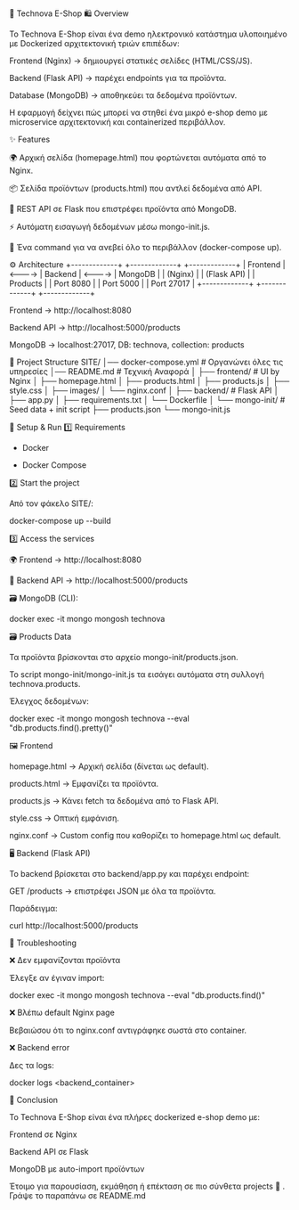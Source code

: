 📘 Technova E-Shop
🛍️ Overview

Το Technova E-Shop είναι ένα demo ηλεκτρονικό κατάστημα υλοποιημένο με Dockerized αρχιτεκτονική τριών επιπέδων:

Frontend (Nginx) → δημιουργεί στατικές σελίδες (HTML/CSS/JS).

Backend (Flask API) → παρέχει endpoints για τα προϊόντα.

Database (MongoDB) → αποθηκεύει τα δεδομένα προϊόντων.

Η εφαρμογή δείχνει πώς μπορεί να στηθεί ένα μικρό e-shop demo με microservice αρχιτεκτονική και containerized περιβάλλον.

✨ Features

🌍 Αρχική σελίδα (homepage.html) που φορτώνεται αυτόματα από το Nginx.

📦 Σελίδα προϊόντων (products.html) που αντλεί δεδομένα από API.

🔌 REST API σε Flask που επιστρέφει προϊόντα από MongoDB.

⚡ Αυτόματη εισαγωγή δεδομένων μέσω mongo-init.js.

🐳 Ένα command για να ανεβεί όλο το περιβάλλον (docker-compose up).

⚙️ Architecture
+-------------+        +-------------+        +-------------+
|  Frontend   | <----> |   Backend   | <----> |   MongoDB   |
| (Nginx)     |        | (Flask API) |        |  Products   |
| Port 8080   |        | Port 5000   |        | Port 27017  |
+-------------+        +-------------+        +-------------+


Frontend → http://localhost:8080

Backend API → http://localhost:5000/products

MongoDB → localhost:27017, DB: technova, collection: products

📂 Project Structure
SITE/
│── docker-compose.yml      # Οργανώνει όλες τις υπηρεσίες 
│── README.md               # Τεχνική Αναφορά
│
├── frontend/               # UI by Nginx
│   ├── homepage.html
│   ├── products.html
│   ├── products.js
│   ├── style.css
│   ├── images/
│   └── nginx.conf
│
├── backend/                # Flask API
│   ├── app.py
│   ├── requirements.txt
│   └── Dockerfile
│
└── mongo-init/             # Seed data + init script
    ├── products.json
    └── mongo-init.js

🚀 Setup & Run
1️⃣ Requirements

* Docker

* Docker Compose

2️⃣ Start the project

Από τον φάκελο SITE/:

docker-compose up --build

3️⃣ Access the services

🌍 Frontend → http://localhost:8080

🔌 Backend API → http://localhost:5000/products

🗃️ MongoDB (CLI):

docker exec -it mongo mongosh technova

🗃️ Products Data

Τα προϊόντα βρίσκονται στο αρχείο mongo-init/products.json.

Το script mongo-init/mongo-init.js τα εισάγει αυτόματα στη συλλογή technova.products.

Έλεγχος δεδομένων:

docker exec -it mongo mongosh technova --eval "db.products.find().pretty()"

🖼️ Frontend

homepage.html → Αρχική σελίδα (δίνεται ως default).

products.html → Εμφανίζει τα προϊόντα.

products.js → Κάνει fetch τα δεδομένα από το Flask API.

style.css → Οπτική εμφάνιση.

nginx.conf → Custom config που καθορίζει το homepage.html ως default.

🖥️ Backend (Flask API)

Το backend βρίσκεται στο backend/app.py και παρέχει endpoint:

GET /products → επιστρέφει JSON με όλα τα προϊόντα.

Παράδειγμα:

curl http://localhost:5000/products

🔧 Troubleshooting

❌ Δεν εμφανίζονται προϊόντα

Έλεγξε αν έγιναν import:

docker exec -it mongo mongosh technova --eval "db.products.find()"


❌ Βλέπω default Nginx page

Βεβαιώσου ότι το nginx.conf αντιγράφηκε σωστά στο container.

❌ Backend error

Δες τα logs:

docker logs <backend_container>

📌 Conclusion

Το Technova E-Shop είναι ένα πλήρες dockerized e-shop demo με:

Frontend σε Nginx

Backend API σε Flask

MongoDB με auto-import προϊόντων

Έτοιμο για παρουσίαση, εκμάθηση ή επέκταση σε πιο σύνθετα projects 🚀       .        Γράψε το παραπάνω σε README.md
